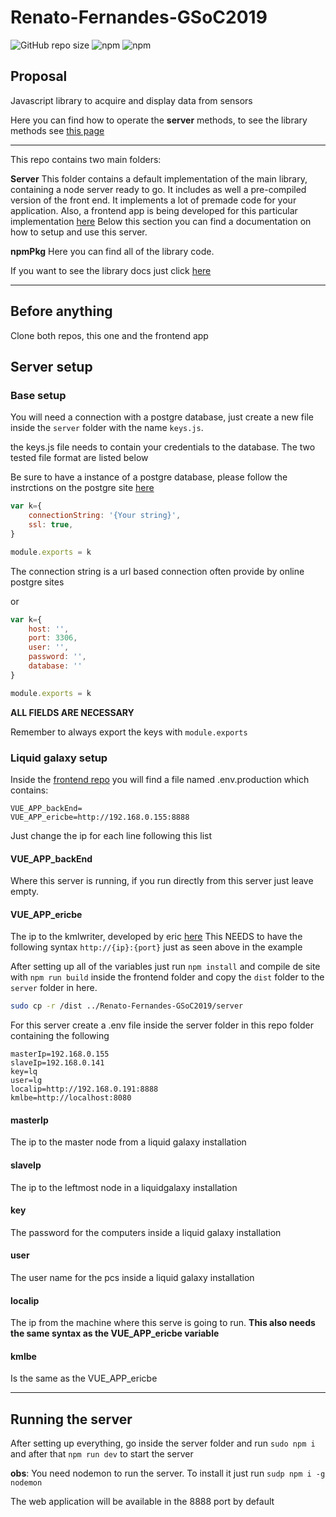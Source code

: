 # Renato-Fernandes-GSoC2019

![GitHub repo size](https://img.shields.io/github/repo-size/RenatoFernandesTotti/Renato-Fernandes-GSoC2019.svg?style=flat-square&logo=GitHub) ![npm](https://img.shields.io/npm/dt/liquidsensors.svg?style=flat-square&logo=NPM) ![npm](https://img.shields.io/npm/v/liquidsensors.svg?style=flat-square)

## Proposal

Javascript library to acquire and display data from sensors

Here you can find how to operate the **server** methods, to see the library methods see [this page](https://www.npmjs.com/package/liquidsensors)

----
This repo contains two main folders:

**Server**
This folder contains a default implementation of the main library, containing a node server ready to go. It includes as well a pre-compiled version of the front end.
It implements a lot of premade code for your application.
Also, a frontend app is being developed for this particular implementation [here](https://github.com/RenatoFernandesTotti/Renato-Fernandes-GSoC2019-FrontEndApp)
Below this section you can find a documentation on how to setup and use this server.

**npmPkg**
Here you can find all of the library code.

If you want to see the library docs just click [here](https://www.npmjs.com/package/liquidsensors)

----

## Before anything

Clone both repos, this one and the frontend app

## Server setup

### Base setup

You will need a connection with a postgre database, just create a new file inside the `server` folder with the name `keys.js`.

the keys.js file needs to contain your credentials to the database. The two tested file format are listed below

Be sure to have a instance of a postgre database, please follow the instrctions on the postgre site [here](https://www.postgresql.org/docs/9.3/tutorial-install.html)

```javascript
var k={
    connectionString: '{Your string}',
    ssl: true,
}

module.exports = k
```

The connection string is a url based connection often provide by online postgre sites

or

```javascript
var k={
    host: '',
    port: 3306,
    user: '',
    password: '',
    database: ''
}

module.exports = k
```

**ALL FIELDS ARE NECESSARY**

Remember to always export the keys with `module.exports`

### Liquid galaxy setup

Inside the [frontend repo][frontend] you will find a file named .env.production which contains:

```env
VUE_APP_backEnd=
VUE_APP_ericbe=http://192.168.0.155:8888
```

Just change the ip for each line following this list

#### VUE_APP_backEnd

Where this server is running, if you run directly from this server just leave empty.

#### VUE_APP_ericbe

The ip to the kmlwriter, developed by eric [here](https://github.com/xemyst/liquid-galaxy-kml-uploader)
This NEEDS to have the following syntax
`http://{ip}:{port}`
just as seen above in the example

After setting up all of the variables just run `npm install` and compile de site with `npm run build` inside the frontend folder and copy the `dist` folder to the `server` folder in here.

````bash
sudo cp -r /dist ../Renato-Fernandes-GSoC2019/server
````

For this server create a .env file inside the server folder in this repo folder containing the following

````env
masterIp=192.168.0.155
slaveIp=192.168.0.141
key=lq
user=lg
localip=http://192.168.0.191:8888
kmlbe=http://localhost:8080
````

#### masterIp

The ip to the master node from a liquid galaxy installation

#### slaveIp

The ip to the leftmost node in a liquidgalaxy installation

#### key

The password for the computers inside a liquid galaxy installation

#### user

The user name for the pcs inside a liquid galaxy installation

#### localip

The ip from the machine where this serve is going to run.
**This also needs the same syntax as the VUE_APP_ericbe variable**

#### kmlbe

Is the same as the VUE_APP_ericbe

----

## Running the server

After setting up everything,  go inside the server folder and  run `sudo npm i` and after that `npm run dev` to start the server

**obs**: You need nodemon to run the server. To install it just run `sudp npm i -g nodemon`

The web application will be available in the 8888 port by default

[eric repo]:(https://github.com/xemyst/liquid-galaxy-kml-uploader)

[frontend]:(https://github.com/RenatoFernandesTotti/Renato-Fernandes-GSoC2019-FrontEndApp)
